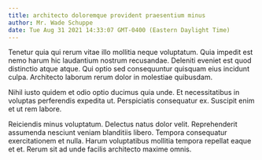```yaml
---
title: architecto doloremque provident praesentium minus
author: Mr. Wade Schuppe
date: Tue Aug 31 2021 14:33:07 GMT-0400 (Eastern Daylight Time)
---
```

Tenetur quia qui rerum vitae illo mollitia neque voluptatum. Quia impedit est nemo harum hic laudantium nostrum recusandae. Deleniti eveniet est quod distinctio atque atque. Qui optio sed consequuntur quisquam eius incidunt culpa. Architecto laborum rerum dolor in molestiae quibusdam.

 Nihil iusto quidem et odio optio ducimus quia unde. Et necessitatibus in voluptas perferendis expedita ut. Perspiciatis consequatur ex. Suscipit enim et ut rem labore.

 Reiciendis minus voluptatum. Delectus natus dolor velit. Reprehenderit assumenda nesciunt veniam blanditiis libero. Tempora consequatur exercitationem et nulla. Harum voluptatibus mollitia tempora repellat eaque et et. Rerum sit ad unde facilis architecto maxime omnis.